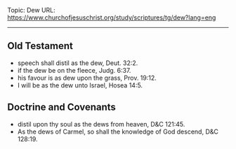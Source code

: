 Topic: Dew
URL: https://www.churchofjesuschrist.org/study/scriptures/tg/dew?lang=eng

---

## Old Testament

- speech shall distil as the dew, Deut. 32:2.
- if the dew be on the fleece, Judg. 6:37.
- his favour is as dew upon the grass, Prov. 19:12.
- I will be as the dew unto Israel, Hosea 14:5.

## Doctrine and Covenants

- distil upon thy soul as the dews from heaven, D&C 121:45.
- As the dews of Carmel, so shall the knowledge of God descend, D&C 128:19.

